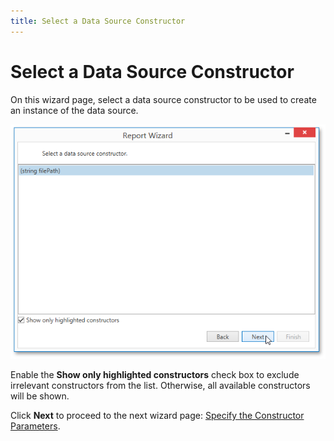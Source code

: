 ```yaml
---
title: Select a Data Source Constructor
---
```

# Select a Data Source Constructor
On this wizard page, select a data source constructor to be used to create an instance of the data source.

![WpfReportWizard_Object_SelectDataSourceConstructor](../../../../../../images/Img122880.png)

Enable the **Show only highlighted constructors** check box to exclude irrelevant constructors from the list. Otherwise, all available constructors will be shown.

Click **Next** to proceed to the next wizard page: [Specify the Constructor Parameters](../../../../../../../interface-elements-for-desktop/articles/report-designer/report-designer-for-wpf/report-wizard/data-bound-report/connect-to-an-object-data-source/specify-the-constructor-parameters.md).